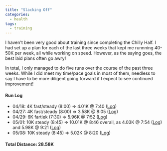 ```yaml
---
title: "Slacking Off"
categories:
  - health
tags:
  - training
---
```


I haven't been very good about training since completing the Chilly Half. I had set up a plan for each of the last three weeks that kept me runnning 40-50K per week, all while working on speed. However, as the saying goes, the best laid plans often go awry!

In total, I only managed to do five runs over the course of the past three weeks. While I did meet my time/pace goals in most of them, needless to say I have to be more diligent going forward if I expect to see continued improvement!

#### Run Log

- 04/18: 4K fast/steady (8:00) &rArr; 4.01K @ 7:40 ([Log](https://runkeeper.com/user/cdevans/activity/1730806554))
- 04/27: 4K fast/steady (8:00) &rArr; 3.58K @ 8:05 ([Log](https://runkeeper.com/user/cdevans/activity/1735502345))
- 04/29: 6K fartlek (7:30) &rArr; 5.96K @ 7:52 ([Log](https://runkeeper.com/user/cdevans/activity/1736500585))
- 05/01: 10K steady (8:45) &rArr; 10.01K @ 8:46 overall, as 4.03K @ 7:54 ([Log](https://runkeeper.com/user/cdevans/activity/1738020750)) and 5.98K @ 9:21 ([Log](https://runkeeper.com/user/cdevans/activity/1738038795))
- 05/08: 10K steady (8:45) &rArr; 5.02K @ 8:20 ([Log](https://runkeeper.com/user/cdevans/activity/1742403831))

#### Total Distance: 28.58K
